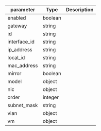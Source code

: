| parameter | Type | Description |
| ----------- | ----------- |----------- |
| enabled  |  boolean  |    |
| gateway  |  string  |    |
| id  |  string  |    |
| interface_id  |  string  |    |
| ip_address  |  string  |    |
| local_id  |  string  |    |
| mac_address  |  string  |    |
| mirror  |  boolean  |    |
| model  |  object  |    |
| nic  |  object  |    |
| order  |  integer  |    |
| subnet_mask  |  string  |    |
| vlan  |  object  |    |
| vm  |  object  |    |